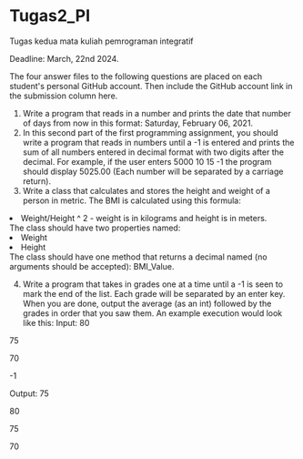 # Tugas2_PI
Tugas kedua mata kuliah pemrograman integratif

Deadline: March, 22nd 2024.

The four answer files to the following questions are placed on each student's personal GitHub account. Then include the GitHub account link in the submission column here.
1. Write a program that reads in a number and prints the date that number of days from now in this format: Saturday, February 06, 2021.
2. In this second part of the first programming assignment, you should write a program that reads in numbers until a -1 is entered and prints the sum of all numbers entered in decimal format with two digits after the decimal. For example, if the user enters 5000 10 15 -1 the program should display 5025.00 (Each number will be separated by a carriage return). 
3. Write a class that calculates and stores the height and weight of a person in metric. The BMI is calculated using this formula:
<li>Weight/Height ^ 2 - weight is in kilograms and height is in meters.</li>
The class should have two properties named:
<li>Weight</li>
<li>Height</li>
The class should have one method that returns a decimal named (no arguments should be accepted): BMI_Value. 

4. Write a program that takes in grades one at a time until a -1 is seen to mark the end of the list.  Each grade will be separated by an enter key.  When you are done, output the average (as an int) followed by the grades in order that you saw them.
An example execution would look like this:
Input: 
80

75

70

-1

Output:
75

80

75

70

